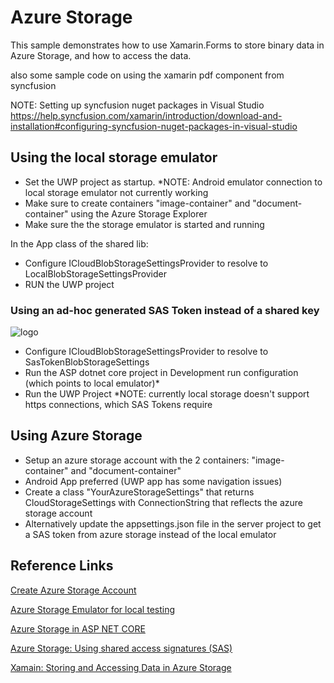 # Azure Storage

This sample demonstrates how to use Xamarin.Forms to store binary data in Azure Storage, and how to access the data.

also some sample code on using the xamarin pdf component from syncfusion

NOTE: Setting up syncfusion nuget packages in Visual Studio
https://help.syncfusion.com/xamarin/introduction/download-and-installation#configuring-syncfusion-nuget-packages-in-visual-studio

## Using the local storage emulator

- Set the UWP project as startup. 
*NOTE: Android emulator connection to local storage emulator not currently working
- Make sure to create containers "image-container" and "document-container" using the Azure Storage Explorer
- Make sure the the storage emulator is started and running

In the App class of the shared lib:
- Configure ICloudBlobStorageSettingsProvider to resolve to LocalBlobStorageSettingsProvider
- RUN the UWP project

### Using an ad-hoc generated SAS Token instead of a shared key

![logo]

[logo]: https://docs.microsoft.com/en-us/azure/storage/common/media/storage-dotnet-shared-access-signature-part-1/sas-storage-provider-service.png

- Configure ICloudBlobStorageSettingsProvider to resolve to SasTokenBlobStorageSettings
- Run the ASP dotnet core project in Development run configuration (which points to local emulator)*
- Run the UWP Project
*NOTE: currently local storage doesn't support https connections, which SAS Tokens require

## Using Azure Storage

- Setup an azure storage account with the 2 containers: "image-container" and "document-container"
- Android App preferred (UWP app has some navigation issues)
- Create a class "YourAzureStorageSettings" that returns CloudStorageSettings with ConnectionString that reflects the azure storage account
- Alternatively update the appsettings.json file in the server project to get a SAS token from azure storage instead of the local emulator

## Reference Links
[Create Azure Storage Account](https://docs.microsoft.com/en-us/azure/storage/storage-create-storage-account#create-a-storage-account)

[Azure Storage Emulator for local testing](https://docs.microsoft.com/en-us/azure/storage/storage-use-emulator)

[Azure Storage in ASP NET CORE](https://wildermuth.com/2017/10/14/Using-Azure-Storage-in-ASP-NET-Core)

[Azure Storage: Using shared access signatures (SAS)](https://docs.microsoft.com/en-us/azure/storage/common/storage-dotnet-shared-access-signature-part-1)

[Xamain: Storing and Accessing Data in Azure Storage](https://developer.xamarin.com/guides/xamarin-forms/cloud-services/storage/azure-storage/)




